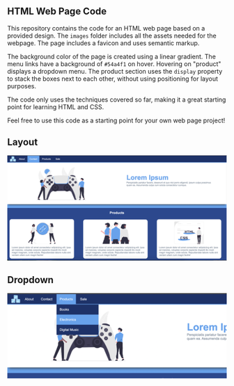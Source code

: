 <h2>HTML Web Page Code</h2><p>This repository contains the code for an HTML web page based on a provided design. The <code>images</code> folder includes all the assets needed for the webpage. The page includes a favicon and uses semantic markup.</p><p>The background color of the page is created using a linear gradient. The menu links have a background of <code>#54a4f1</code> on hover. Hovering on "product" displays a dropdown menu. The product section uses the <code>display</code> property to stack the boxes next to each other, without using positioning for layout purposes.</p><p>The code only uses the techniques covered so far, making it a great starting point for learning HTML and CSS.</p></div>
Feel free to use this code as a starting point for your own web page project!

## Layout

![mockup](designs/mockup1.png)

## Dropdown

![dropdown](designs/mockup2.png)
